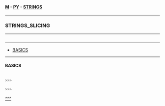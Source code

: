 
#### [M](https://github.com/ttltrk/TTT/blob/master/menu.md) - [PY](https://github.com/ttltrk/TTT/blob/master/PY/PY.md) - [STRINGS](https://github.com/ttltrk/TTT/blob/master/PY/STRINGS/STRINGS.md)

---

### STRINGS_SLICING

---

```

```

---

* [BASICS](#BASICS)

---

#### BASICS

```py

>>>

>>>
```

[^^^](#STRINGS_SLICING)

```
